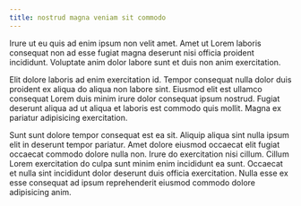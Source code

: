 ```yaml
---
title: nostrud magna veniam sit commodo
---
```


Irure ut eu quis ad enim ipsum non velit amet. Amet ut Lorem laboris consequat non ad esse fugiat magna deserunt nisi officia proident incididunt. Voluptate anim dolor labore sunt et duis non anim exercitation.

Elit dolore laboris ad enim exercitation id. Tempor consequat nulla dolor duis proident ex aliqua do aliqua non labore sint. Eiusmod elit est ullamco consequat Lorem duis minim irure dolor consequat ipsum nostrud. Fugiat deserunt aliqua ad ut aliqua et laboris est commodo quis mollit. Magna ex pariatur adipisicing exercitation.

Sunt sunt dolore tempor consequat est ea sit. Aliquip aliqua sint nulla ipsum elit in deserunt tempor pariatur. Amet dolore eiusmod occaecat elit fugiat occaecat commodo dolore nulla non. Irure do exercitation nisi cillum. Cillum Lorem exercitation do culpa sunt minim enim incididunt ea sunt. Occaecat et nulla sint incididunt dolor deserunt duis officia exercitation. Nulla esse ex esse consequat ad ipsum reprehenderit eiusmod commodo dolore adipisicing anim.